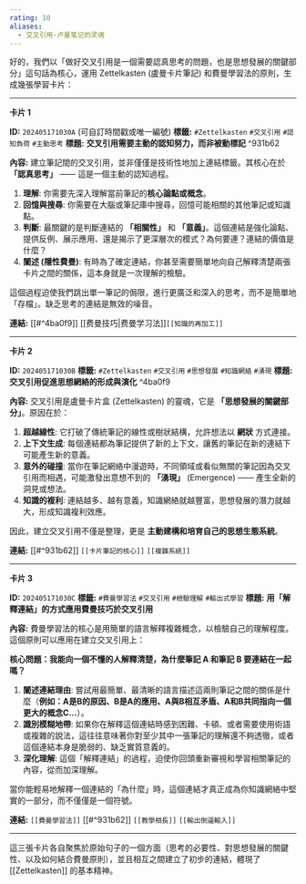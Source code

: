 ```yaml
---
rating: 10
aliases:
  - 交叉引用-卢曼笔记的灵魂
---
```

好的，我們以「做好交叉引用是一個需要認真思考的問題，也是思想發展的關鍵部分」這句話為核心，運用 Zettelkasten (盧曼卡片筆記) 和費曼學習法的原則，生成幾張學習卡片：

---

**卡片 1**

**ID:** `202405171030A` (可自訂時間戳或唯一編號)
**標籤:** `#Zettelkasten` `#交叉引用` `#認知負荷` `#主動思考`
**標題:** **交叉引用需要主動的認知努力，而非被動標記** ^931b62

**內容:**
建立筆記間的交叉引用，並非僅僅是技術性地加上連結標籤。其核心在於 **「認真思考」** —— 這是一個主動的認知過程。

1.  **理解**: 你需要先深入理解當前筆記的**核心論點或概念**。
2.  **回憶與搜尋**: 你需要在大腦或筆記庫中搜尋，回憶可能相關的其他筆記或知識點。
3.  **判斷**: 最關鍵的是判斷連結的 **「相關性」** 和 **「意義」**。這個連結是強化論點、提供反例、展示應用、還是揭示了更深層次的模式？為何要連？連結的價值是什麼？
4.  **闡述 (隱性費曼)**: 有時為了確定連結，你甚至需要簡單地向自己解釋清楚兩張卡片之間的關係，這本身就是一次理解的檢驗。

這個過程迫使我們跳出單一筆記的侷限，進行更廣泛和深入的思考，而不是簡單地「存檔」。缺乏思考的連結是無效的噪音。

**連結:** [[#^4ba0f9]] [[费曼技巧|费曼学习法]]`[[知識的再加工]]`

---

**卡片 2**

**ID:** `202405171030B`
**標籤:** `#Zettelkasten` `#交叉引用` `#思想發展` `#知識網絡` `#湧現`
**標題:** **交叉引用促進思想網絡的形成與演化** ^4ba0f9

**內容:**
交叉引用是盧曼卡片盒 (Zettelkasten) 的靈魂，它是 **「思想發展的關鍵部分」**。原因在於：

1.  **超越線性**: 它打破了傳統筆記的線性或樹狀結構，允許想法以 **網狀** 方式連接。
2.  **上下文生成**: 每個連結都為筆記提供了新的上下文，讓舊的筆記在新的連結下可能產生新的意義。
3.  **意外的碰撞**: 當你在筆記網絡中漫遊時，不同領域或看似無關的筆記因為交叉引用而相遇，可能激發出意想不到的 **「湧現」** (Emergence) —— 產生全新的洞見或想法。
4.  **知識的複利**: 連結越多、越有意義，知識網絡就越豐富，思想發展的潛力就越大，形成知識複利效應。

因此，建立交叉引用不僅是整理，更是 **主動建構和培育自己的思想生態系統**。

**連結:** [[#^931b62]] `[[卡片筆記的核心]]` `[[複雜系統]]`

---

**卡片 3**

**ID:** `202405171030C`
**標籤:** `#費曼學習法` `#交叉引用` `#檢驗理解` `#輸出式學習`
**標題:** **用「解釋連結」的方式應用費曼技巧於交叉引用**

**內容:**
費曼學習法的核心是用簡單的語言解釋複雜概念，以檢驗自己的理解程度。這個原則可以應用在建立交叉引用上：

**核心問題：我能向一個不懂的人解釋清楚，為什麼筆記 A 和筆記 B 要連結在一起嗎？**

1.  **闡述連結理由**: 嘗試用最簡單、最清晰的語言描述這兩則筆記之間的關係是什麼（**例如：A是B的原因、B是A的應用、A與B相互矛盾、A和B共同指向一個更大的概念C...**）。
2.  **識別模糊地帶**: 如果你在解釋這個連結時感到困難、卡頓、或者需要使用術語或複雜的說法，這往往意味著你對至少其中一張筆記的理解還不夠透徹，或者這個連結本身是脆弱的、缺乏實質意義的。
3.  **深化理解**: 這個「解釋連結」的過程，迫使你回頭重新審視和學習相關筆記的內容，從而加深理解。

當你能輕易地解釋一個連結的「為什麼」時，這個連結才真正成為你知識網絡中堅實的一部分，而不僅僅是一個符號。

**連結:** `[[費曼學習法]]` [[#^931b62]] `[[教學相長]]` `[[輸出倒逼輸入]]`

---

這三張卡片各自聚焦於原始句子的一個方面（思考的必要性、對思想發展的關鍵性、以及如何結合費曼原則），並且相互之間建立了初步的連結，體現了 [[Zettelkasten]] 的基本精神。
